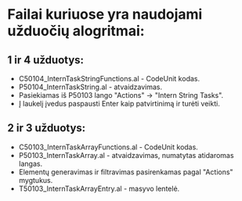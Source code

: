 # Failai kuriuose yra naudojami užduočių alogritmai:

## 1 ir 4 užduotys:
- C50104_InternTaskStringFunctions.al - CodeUnit kodas.
- P50104_InternTaskString.al - atvaidzavimas.
- Pasiekiamas iš P50103 lango "Actions" -> "Intern String Tasks".
- Į laukelį įvedus paspausti Enter kaip patvirtinimą ir turėti veikti.

## 2 ir 3 užduotys:
- C50103_InternTaskArrayFunctions.al - CodeUnit kodas.
- P50103_InternTaskArray.al - atvaidzavimas, numatytas atidaromas langas.
- Elementų generavimas ir filtravimas pasirenkamas pagal "Actions" mygtukus.
- T50103_InternTaskArrayEntry.al - masyvo lentelė.
